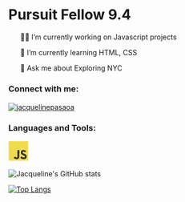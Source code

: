 ### 
<h1 align="left">Pursuit Fellow 9.4</h1>
<ul align="left">
  <p>👩‍💻 I’m currently working on Javascript projects
<p>💬 I’m currently learning HTML, CSS
  <p>🌃 Ask me about Exploring NYC
</ul>

<h3 align="left">Connect with me:</h3>
<p align="left">
<a href="https://linkedin.com/in/jacquelinepasaoa" target="blank"><img align="center" src="https://raw.githubusercontent.com/rahuldkjain/github-profile-readme-generator/master/src/images/icons/Social/linked-in-alt.svg" alt="jacquelinepasaoa" height="30" width="40" /></a>
</p>

<h3 align="left">Languages and Tools:</h3>
<p align="left"> <a href="https://developer.mozilla.org/en-US/docs/Web/JavaScript" target="_blank" rel="noreferrer"> <img src="https://raw.githubusercontent.com/devicons/devicon/master/icons/javascript/javascript-original.svg" alt="javascript" width="40" height="40"/> </a> </p>

![Jacqueline's GitHub stats](https://github-readme-stats.vercel.app/api?username=jkpasaoa&show_icons=true&theme=blue-green)


[![Top Langs](https://github-readme-stats.vercel.app/api/top-langs/?username=jkpasaoa&layout=compact&theme=vision-friendly-dark)](https://github.com/jkpasaoa/github-readme-stats)









<!--
**jkpasaoa/jkpasaoa** is a ✨ _special_ ✨ repository because its `README.md` (this file) appears on your GitHub profile.

Here are some ideas to get you started:

- 🔭 I’m currently working on ...
- 🌱 I’m currently learning ...
- 👯 I’m looking to collaborate on ...
- 🤔 I’m looking for help with ...
- 💬 Ask me about ...
- 📫 How to reach me: ...
- 😄 Pronouns: ...
- ⚡ Fun fact: ...
-->
